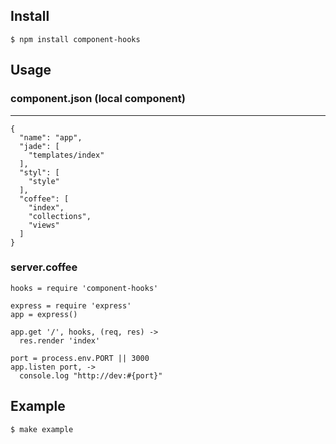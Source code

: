 
Install
---

    $ npm install component-hooks

Usage
---

### component.json (local component)
---

```
{
  "name": "app",
  "jade": [
    "templates/index"
  ],
  "styl": [
    "style"
  ],
  "coffee": [
    "index",
    "collections",
    "views"
  ]
}
```

### server.coffee

```
hooks = require 'component-hooks'

express = require 'express'
app = express()

app.get '/', hooks, (req, res) ->
  res.render 'index'

port = process.env.PORT || 3000
app.listen port, ->
  console.log "http://dev:#{port}"
```

Example
---

    $ make example
